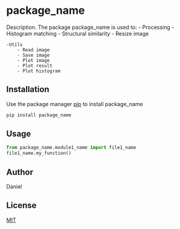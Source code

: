 # package_name

Description. 
The package package_name is used to:
	- Processing
        - Histogram matching
        - Structural similarity
        - Resize image
         
	-Utils
        - Read image
        - Save image
        - Plot image
        - Plot result
        - Plot histogram

## Installation

Use the package manager [pip](https://pip.pypa.io/en/stable/) to install package_name

```bash
pip install package_name
```

## Usage

```python
from package_name.module1_name import file1_name
file1_name.my_function()
```

## Author
Daniel

## License
[MIT](https://choosealicense.com/licenses/mit/)